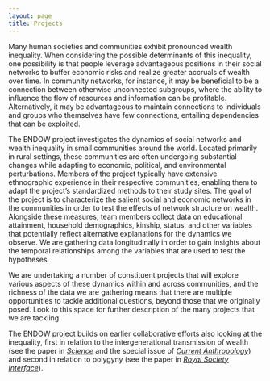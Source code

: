 ```yaml
---
layout: page
title: Projects
---
```


Many human societies and communities exhibit pronounced wealth inequality. When considering the possible determinants of this inequality, one possibility is that people leverage advantageous positions in their social networks to buffer economic risks and realize greater accruals of wealth over time. In community networks, for instance, it may be beneficial to be a connection between otherwise unconnected subgroups, where the ability to influence the flow of resources and information can be profitable. Alternatively, it may be advantageous to maintain connections to individuals and groups who themselves have few connections, entailing dependencies that can be exploited.

The ENDOW project investigates the dynamics of social networks and wealth inequality in small communities around the world. Located primarily in rural settings, these communities are often undergoing substantial changes while adapting to economic, political, and environmental perturbations. Members of the project typically have extensive ethnographic experience in their respective communities, enabling them to adapt the project’s standardized methods to their study sites. The goal of the project is to characterize the salient social and economic networks in the communities in order to test the effects of network structure on wealth. Alongside these measures, team members collect data on educational attainment, household demographics, kinship, status, and other variables that potentially reflect alternative explanations for the dynamics we observe. We are gathering data longitudinally in order to gain insights about the temporal relationships among the variables that are used to test the hypotheses.

We are undertaking a number of constituent projects that will explore various aspects of these dynamics within and across communities, and the richness of the data we are gathering means that there are multiple opportunities to tackle additional questions, beyond those that we originally posed. Look to this space for further description of the many projects that we are tackling.

The ENDOW project builds on earlier collaborative efforts also looking at the inequality, first in relation to the intergenerational transmission of wealth (see the paper in [*Science*](http://www.sciencemag.org/cgi/content/abstract/326/5953/682) and the special issue of [*Current Anthropology*](https://www.journals.uchicago.edu/toc/ca/2010/51/1)) and second in relation to polygyny (see the paper in [*Royal Society Interface*](https://royalsocietypublishing.org/doi/10.1098/rsif.2018.0035)). 
